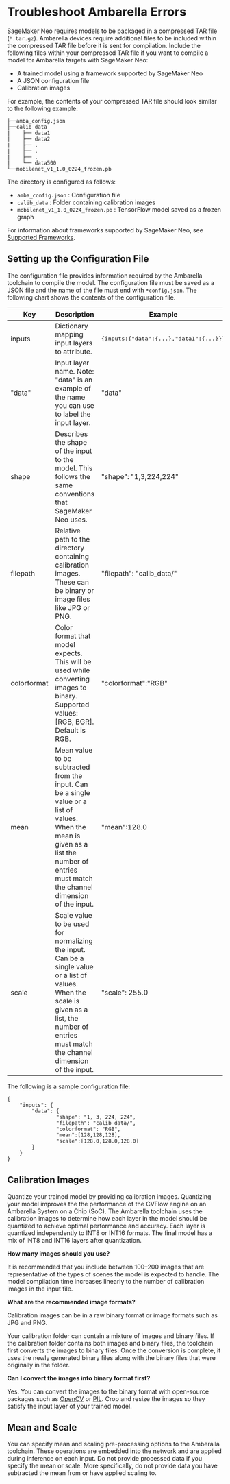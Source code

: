 # Troubleshoot Ambarella Errors<a name="neo-troubleshooting-target-devices-ambarella"></a>

SageMaker Neo requires models to be packaged in a compressed TAR file \(`*.tar.gz`\)\. Ambarella devices require additional files to be included within the compressed TAR file before it is sent for compilation\. Include the following files within your compressed TAR file if you want to compile a model for Ambarella targets with SageMaker Neo:
+ A trained model using a framework supported by SageMaker Neo 
+ A JSON configuration file
+ Calibration images

For example, the contents of your compressed TAR file should look similar to the following example:

```
├──amba_config.json
├──calib_data
|    ├── data1
|    ├── data2
|    ├── .
|    ├── .
|    ├── .
|    └── data500
└──mobilenet_v1_1.0_0224_frozen.pb
```

The directory is configured as follows:
+ `amba_config.json` : Configuration file
+ `calib_data` : Folder containing calibration images
+ `mobilenet_v1_1.0_0224_frozen.pb` : TensorFlow model saved as a frozen graph

For information about frameworks supported by SageMaker Neo, see [Supported Frameworks](neo-supported-devices-edge-frameworks.md)\.

## Setting up the Configuration File<a name="neo-troubleshooting-target-devices-ambarella-config"></a>

The configuration file provides information required by the Ambarella toolchain to compile the model\. The configuration file must be saved as a JSON file and the name of the file must end with `*config.json`\. The following chart shows the contents of the configuration file\.


| Key | Description | Example | 
| --- | --- | --- | 
| inputs | Dictionary mapping input layers to attribute\. | <pre>{inputs:{"data":{...},"data1":{...}}}</pre> | 
| "data" | Input layer name\. Note: "data" is an example of the name you can use to label the input layer\. | "data" | 
| shape | Describes the shape of the input to the model\. This follows the same conventions that SageMaker Neo uses\. | "shape": "1,3,224,224" | 
| filepath | Relative path to the directory containing calibration images\. These can be binary or image files like JPG or PNG\. | "filepath": "calib\_data/" | 
| colorformat | Color format that model expects\. This will be used while converting images to binary\. Supported values: \[RGB, BGR\]\. Default is RGB\. | "colorformat":"RGB" | 
| mean | Mean value to be subtracted from the input\. Can be a single value or a list of values\. When the mean is given as a list the number of entries must match the channel dimension of the input\. | "mean":128\.0 | 
| scale | Scale value to be used for normalizing the input\. Can be a single value or a list of values\. When the scale is given as a list, the number of entries must match the channel dimension of the input\. | "scale": 255\.0 | 

The following is a sample configuration file: 

```
{
    "inputs": {
        "data": {
                "shape": "1, 3, 224, 224",
                "filepath": "calib_data/",
                "colorformat": "RGB",
                "mean":[128,128,128],
                "scale":[128.0,128.0,128.0]
        }
    }
}
```

## Calibration Images<a name="neo-troubleshooting-target-devices-ambarella-calibration-images"></a>

Quantize your trained model by providing calibration images\. Quantizing your model improves the the performance of the CVFlow engine on an Ambarella System on a Chip \(SoC\)\. The Ambarella toolchain uses the calibration images to determine how each layer in the model should be quantized to achieve optimal performance and accuracy\. Each layer is quantized independently to INT8 or INT16 formats\. The final model has a mix of INT8 and INT16 layers after quantization\.

**How many images should you use?**

It is recommended that you include between 100–200 images that are representative of the types of scenes the model is expected to handle\. The model compilation time increases linearly to the number of calibration images in the input file\.

**What are the recommended image formats?**

Calibration images can be in a raw binary format or image formats such as JPG and PNG\.

Your calibration folder can contain a mixture of images and binary files\. If the calibration folder contains both images and binary files, the toolchain first converts the images to binary files\. Once the conversion is complete, it uses the newly generated binary files along with the binary files that were originally in the folder\.

**Can I convert the images into binary format first?**

Yes\. You can convert the images to the binary format with open\-source packages such as [OpenCV](https://opencv.org/) or [PIL](https://python-pillow.org/)\. Crop and resize the images so they satisfy the input layer of your trained model\.



## Mean and Scale<a name="neo-troubleshooting-target-devices-ambarella-mean-scale"></a>

You can specify mean and scaling pre\-processing options to the Amberalla toolchain\. These operations are embedded into the network and are applied during inference on each input\. Do not provide processed data if you specify the mean or scale\. More specifically, do not provide data you have subtracted the mean from or have applied scaling to\.